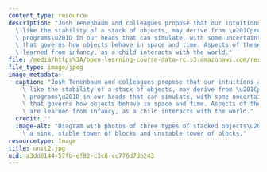 ```yaml
---
content_type: resource
description: "Josh Tenenbaum and colleagues propose that our intuitions about properties\
  \ like the stability of a stack of objects, may derive from \u201Cprobabilistic\
  \ programs\u201D in our heads that can simulate, with some uncertainty, the physics\
  \ that governs how objects behave in space and time. Aspects of these programs are\
  \ learned from infancy, as a child interacts with the world."
file: /media/https%3A/open-learning-course-data-rc.s3.amazonaws.com/res-9-003-brains-minds-and-machines-summer-course-summer-2015/a3dd614457fbef82c3c8cc776d7db243_unit2.jpg
file_type: image/jpeg
image_metadata:
  caption: "Josh Tenenbaum and colleagues propose that our intuitions about properties\
    \ like the stability of a stack of objects, may derive from \u201Cprobabilistic\
    \ programs\u201D in our heads that can simulate, with some uncertainty, the physics\
    \ that governs how objects behave in space and time. Aspects of these programs\
    \ are learned from infancy, as a child interacts with the world."
  credit: ''
  image-alt: "Diagram with photos of three types of stacked objects\u2014dishes in\
    \ a sink, stable tower of blocks and unstable tower of blocks."
resourcetype: Image
title: unit2.jpg
uid: a3dd6144-57fb-ef82-c3c8-cc776d7db243
---
```

